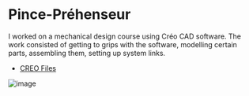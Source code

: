 # Pince-Préhenseur
I worked on a mechanical design course using Créo CAD software. The work consisted of getting to grips with the software, modelling certain parts, assembling them, setting up system links.

* [CREO Files](https://github.com/Maxxyyme/Pince-Prehenseur/tree/main/src)
  

![image](https://github.com/Maxxyyme/Pince-Pr-henseur/assets/63341738/0edabc63-e313-4b1c-807b-321084d16265)
